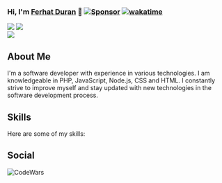 ### Hi, I'm [Ferhat Duran](https://github.com/Ferhatduran55) 👋 [![Sponsor](https://img.shields.io/badge/Sponsor-%E2%9D%A4-<RENK>.svg)](https://github.com/sponsors/Ferhatduran55) [![wakatime](https://wakatime.com/badge/user/731bbc80-7c26-4f1f-a715-60ab0b761213.svg)](https://wakatime.com/@731bbc80-7c26-4f1f-a715-60ab0b761213)

![](https://github-readme-stats.vercel.app/api?username=Ferhatduran55&theme=nightowl&show_icons=true&hide_border=true&card_width=150)
![](https://github-readme-streak-stats.herokuapp.com/?user=Ferhatduran55&theme=nightowl&hide_border=true&card_width=300)<br>
![](https://github-readme-stats.vercel.app/api/top-langs/?username=Ferhatduran55&layout=donut&theme=nightowl&langs_count=6&size_weight=1&count_weight=0&hide_border=true&card_width=250)
<!--![](https://github-readme-stats.vercel.app/api/wakatime?username=Ferhatduran55&layout=compact&theme=nightowl&hide_border=true)<br>-->
## About Me

I'm a software developer with experience in various technologies. I am knowledgeable in PHP, JavaScript, Node.js, CSS and HTML. I constantly strive to improve myself and stay updated with new technologies in the software development process.

## Skills

Here are some of my skills:

<!--![PHP](https://img.shields.io/badge/PHP-%2B2yrs-green?style=for-the-badge&logo=php&logoColor=white&labelColor=777BB4&link=https://portfolio.ferhatduran.com.tr/skill/PHP&link=https://portfolio.ferhatduran.com.tr/skill/PHP)
![JavaScript](https://img.shields.io/badge/JavaScript-%2B4yrs-orange?style=for-the-badge&logo=javascript&logoColor=white&labelColor=F7DF1E&link=https://portfolio.ferhatduran.com.tr/skill/JavaScript&link=https://portfolio.ferhatduran.com.tr/skill/JavaScript)
![Node.js](https://img.shields.io/badge/Node.js-%2B3yrs-yellow?style=for-the-badge&logo=node.js&logoColor=white&labelColor=339933&link=https://portfolio.ferhatduran.com.tr/skill/Node.js&link=https://portfolio.ferhatduran.com.tr/skill/Node.js)
![CSS](https://img.shields.io/badge/CSS-%2B5yrs-maroon?style=for-the-badge&logo=css3&logoColor=white&labelColor=1572B6&link=https://portfolio.ferhatduran.com.tr/skill/CSS&link=https://portfolio.ferhatduran.com.tr/skill/CSS)
![HTML](https://img.shields.io/badge/HTML-%2B5yrs-maroon?style=for-the-badge&logo=html5&logoColor=white&labelColor=E34F26&link=https://portfolio.ferhatduran.com.tr/skill/HTML&link=https://portfolio.ferhatduran.com.tr/skill/HTML)
![Python](https://img.shields.io/badge/Python-%2B1yrs-blue?style=for-the-badge&logo=python&logoColor=white&labelColor=3776AB&link=https://portfolio.ferhatduran.com.tr/skill/Python&link=https://portfolio.ferhatduran.com.tr/skill/Python)
![C++](https://img.shields.io/badge/C++-%2B1yrs-blue?style=for-the-badge&logo=c%2B%2B&logoColor=white&labelColor=00599C&link=https://portfolio.ferhatduran.com.tr/skill/C%2B%2B&link=https://portfolio.ferhatduran.com.tr/skill/C%2B%2B)
![C#](https://img.shields.io/badge/C%23-%2B2yrs-green?style=for-the-badge&logo=c-sharp&logoColor=white&labelColor=239120&link=https://portfolio.ferhatduran.com.tr/skill/C%23&link=https://portfolio.ferhatduran.com.tr/skill/C%23)
![.NET](https://img.shields.io/badge/.NET-%2B1yrs-blue?style=for-the-badge&logo=.net&logoColor=white&labelColor=512BD4&link=https://portfolio.ferhatduran.com.tr/skill/.NET&link=https://portfolio.ferhatduran.com.tr/skill/.NET)
![Vue.js](https://img.shields.io/badge/Vue.js-%2B1yrs-green?style=for-the-badge&logo=vue.js&logoColor=white&labelColor=4FC08D&link=https://portfolio.ferhatduran.com.tr/skill/Vue.js&link=https://portfolio.ferhatduran.com.tr/skill/Vue.js)
![React](https://img.shields.io/badge/React-%2B0yrs-black?style=for-the-badge&logo=react&logoColor=white&labelColor=61DAFB&link=https://portfolio.ferhatduran.com.tr/skill/React&link=https://portfolio.ferhatduran.com.tr/skill/React)
![Socket.io](https://img.shields.io/badge/Socket.io-%2B2yrs-green?style=for-the-badge&logo=socket.io&logoColor=white&labelColor=010101&link=https://portfolio.ferhatduran.com.tr/skill/Socket.io&link=https://portfolio.ferhatduran.com.tr/skill/Socket.io)
![jQuery](https://img.shields.io/badge/jQuery-%2B3yrs-yellow?style=for-the-badge&logo=jquery&logoColor=white&labelColor=0769AD&link=https://portfolio.ferhatduran.com.tr/skill/jQuery&link=https://portfolio.ferhatduran.com.tr/skill/jQuery)
![Laravel](https://img.shields.io/badge/Laravel-%2B0yrs-black?style=for-the-badge&logo=laravel&logoColor=white&labelColor=FF2D20&link=https://portfolio.ferhatduran.com.tr/skill/Laravel&link=https://portfolio.ferhatduran.com.tr/skill/Laravel)
![Express](https://img.shields.io/badge/Express-%2B3yrs-yellow?style=for-the-badge&logo=express&logoColor=white&labelColor=000000&link=https://portfolio.ferhatduran.com.tr/skill/Express&link=https://portfolio.ferhatduran.com.tr/skill/Express)
![Docker](https://img.shields.io/badge/Docker-%2B1yrs-blue?style=for-the-badge&logo=docker&logoColor=white&labelColor=2496ED&link=https://portfolio.ferhatduran.com.tr/skill/Docker&link=https://portfolio.ferhatduran.com.tr/skill/Docker)

![PHP](https://img.shields.io/badge/PHP-%2B2yrs-gray?style=for-the-badge&logo=php&logoColor=white&labelColor=777BB4&link=https://portfolio.ferhatduran.com.tr/skill/PHP&link=https://portfolio.ferhatduran.com.tr/skill/PHP)
![JavaScript](https://img.shields.io/badge/JavaScript-%2B4yrs-gray?style=for-the-badge&logo=javascript&logoColor=white&labelColor=F7DF1E&link=https://portfolio.ferhatduran.com.tr/skill/JavaScript&link=https://portfolio.ferhatduran.com.tr/skill/JavaScript)
![Node.js](https://img.shields.io/badge/Node.js-%2B3yrs-gray?style=for-the-badge&logo=node.js&logoColor=white&labelColor=339933&link=https://portfolio.ferhatduran.com.tr/skill/Node.js&link=https://portfolio.ferhatduran.com.tr/skill/Node.js)
![CSS](https://img.shields.io/badge/CSS-%2B5yrs-gray?style=for-the-badge&logo=css3&logoColor=white&labelColor=1572B6&link=https://portfolio.ferhatduran.com.tr/skill/CSS&link=https://portfolio.ferhatduran.com.tr/skill/CSS)
![HTML](https://img.shields.io/badge/HTML-%2B5yrs-gray?style=for-the-badge&logo=html5&logoColor=white&labelColor=E34F26&link=https://portfolio.ferhatduran.com.tr/skill/HTML&link=https://portfolio.ferhatduran.com.tr/skill/HTML)
![Python](https://img.shields.io/badge/Python-%2B1yrs-gray?style=for-the-badge&logo=python&logoColor=white&labelColor=3776AB&link=https://portfolio.ferhatduran.com.tr/skill/Python&link=https://portfolio.ferhatduran.com.tr/skill/Python)
![C++](https://img.shields.io/badge/C++-%2B1yrs-gray?style=for-the-badge&logo=c%2B%2B&logoColor=white&labelColor=00599C&link=https://portfolio.ferhatduran.com.tr/skill/C%2B%2B&link=https://portfolio.ferhatduran.com.tr/skill/C%2B%2B)
![C#](https://img.shields.io/badge/C%23-%2B2yrs-gray?style=for-the-badge&logo=c-sharp&logoColor=white&labelColor=239120&link=https://portfolio.ferhatduran.com.tr/skill/C%23&link=https://portfolio.ferhatduran.com.tr/skill/C%23)
![.NET](https://img.shields.io/badge/.NET-%2B1yrs-gray?style=for-the-badge&logo=.net&logoColor=white&labelColor=512BD4&link=https://portfolio.ferhatduran.com.tr/skill/.NET&link=https://portfolio.ferhatduran.com.tr/skill/.NET)
![Vue.js](https://img.shields.io/badge/Vue.js-%2B1yrs-gray?style=for-the-badge&logo=vue.js&logoColor=white&labelColor=4FC08D&link=https://portfolio.ferhatduran.com.tr/skill/Vue.js&link=https://portfolio.ferhatduran.com.tr/skill/Vue.js)
![React](https://img.shields.io/badge/React-%2B0yrs-gray?style=for-the-badge&logo=react&logoColor=white&labelColor=61DAFB&link=https://portfolio.ferhatduran.com.tr/skill/React&link=https://portfolio.ferhatduran.com.tr/skill/React)
![Socket.io](https://img.shields.io/badge/Socket.io-%2B2yrs-gray?style=for-the-badge&logo=socket.io&logoColor=white&labelColor=010101&link=https://portfolio.ferhatduran.com.tr/skill/Socket.io&link=https://portfolio.ferhatduran.com.tr/skill/Socket.io)
![jQuery](https://img.shields.io/badge/jQuery-%2B3yrs-gray?style=for-the-badge&logo=jquery&logoColor=white&labelColor=0769AD&link=https://portfolio.ferhatduran.com.tr/skill/jQuery&link=https://portfolio.ferhatduran.com.tr/skill/jQuery)
![Laravel](https://img.shields.io/badge/Laravel-%2B0yrs-gray?style=for-the-badge&logo=laravel&logoColor=white&labelColor=FF2D20&link=https://portfolio.ferhatduran.com.tr/skill/Laravel&link=https://portfolio.ferhatduran.com.tr/skill/Laravel)
![Express](https://img.shields.io/badge/Express-%2B3yrs-gray?style=for-the-badge&logo=express&logoColor=white&labelColor=000000&link=https://portfolio.ferhatduran.com.tr/skill/Express&link=https://portfolio.ferhatduran.com.tr/skill/Express)
![Docker](https://img.shields.io/badge/Docker-%2B1yrs-gray?style=for-the-badge&logo=docker&logoColor=white&labelColor=2496ED&link=https://portfolio.ferhatduran.com.tr/skill/Docker&link=https://portfolio.ferhatduran.com.tr/skill/Docker)-->


## Social

![CodeWars](https://www.codewars.com/users/Ferhat5534/badges/micro)
